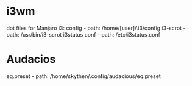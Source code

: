 # i3wm
dot files for Manjaro i3:
config - path: /home/[user]/.i3/config
i3-scrot - path: /usr/bin/i3-scrot
i3status.conf - path: /etc/i3status.conf

# Audacios
eq.preset - path: /home/skythen/.config/audacious/eq.preset
